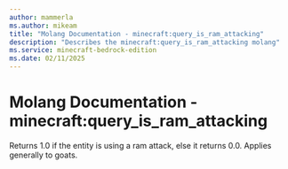 ```yaml
---
author: mammerla
ms.author: mikeam
title: "Molang Documentation - minecraft:query_is_ram_attacking"
description: "Describes the minecraft:query_is_ram_attacking molang"
ms.service: minecraft-bedrock-edition
ms.date: 02/11/2025 
---
```


# Molang Documentation - minecraft:query_is_ram_attacking

Returns 1.0 if the entity is using a ram attack, else it returns 0.0. Applies generally to goats.
